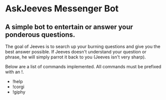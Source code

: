 AskJeeves Messenger Bot
=======================

A simple bot to entertain or answer your ponderous questions.
-------------------------------------------------------------

The goal of Jeeves is to search up your burning questions and give you the best answer possible.
If Jeeves doesn't understand your question or phrase, he will simply parrot it back to you (Jeeves isn't very sharp).

Below are a list of commands implemented. All commands must be prefixed with an !.
*   !help
*   !corgi
*   !giphy